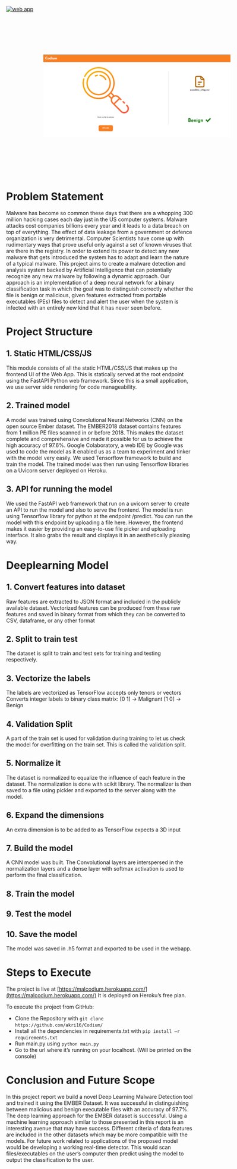 [![web app](https://img.shields.io/badge/webapp-up-green)](https://malcodium.herokuapp.com/)

<div align="center">
<img style="margin: 100px;" src="https://github.com/akri16/Codium/blob/main/assets/screenshot.PNG"/>
</div>

# Problem Statement
Malware has become so common these days that there are a whopping 300 million hacking cases each day just in the US computer systems. Malware attacks cost companies billions every year and it leads to a data breach on top of everything. The effect of data leakage from a government or defence organization is very detrimental. Computer Scientists have come up with rudimentary ways that prove useful only against a set of known viruses that are there in the registry. In order to extend its power to detect any new malware that gets introduced the system has to adapt and learn the nature of a typical malware. This project aims to create a malware detection and analysis system backed by Artificial Intelligence that can potentially recognize any new malware by following a dynamic approach. Our approach is an implementation of a deep neural network for a binary classification task in which the goal was to distinguish correctly whether the file is benign or malicious, given features extracted from portable executables (PEs) files to detect and alert the user when the system is infected with an entirely new kind that it has never seen before.

# Project Structure

## 1. Static HTML/CSS/JS
This module consists of all the static HTML/CSS/JS that makes up the frontend UI of the Web App. This is statically served at the root endpoint using the FastAPI Python web framework. Since this is a small application, we use server side rendering for code manageability. 
## 2. Trained model
A model was trained using Convolutional Neural Networks (CNN) on the open source Ember dataset. The EMBER2018 dataset contains features from 1 million PE files scanned in or before 2018. This makes the dataset complete and comprehensive and made it possible for us to achieve the high accuracy of 97.6%. Google Colaboratory, a web IDE by Google was used to code the model as it enabled us as a team to experiment and tinker with the model very easily. We used Tensorflow framework to build and train the model. The trained model was then run using Tensorflow libraries on a Uvicorn server deployed on Heroku.
## 3. API for running the model
We used the FastAPI web framework that run on a uvicorn server to create an API to run the model and also to serve the frontend. The model is run using Tensorflow library for python at the endpoint /predict. You can run the model with this endpoint by uploading a file here. However, the frontend makes it easier by providing an easy-to-use file picker and uploading interface. It also grabs the result and displays it in an aesthetically pleasing way.

# Deeplearning Model

## 1.	Convert features into dataset
Raw features are extracted to JSON format and included in the publicly available dataset. Vectorized features can be produced from these raw features and saved in binary format from which they can be converted to CSV, dataframe, or any other format

## 2.	Split to train test
The dataset is split to train and test sets for training and testing respectively.

## 3.	Vectorize the labels
The labels are vectorized as TensorFlow accepts only tenors or vectors
Converts integer labels to binary class matrix:
[0 1] -> Malignant
[1 0] -> Benign

## 4.	Validation Split
A part of the train set is used for validation during training to let us check the model for overfitting on the train set. This is called the validation split.

## 5.	Normalize it
The dataset is normalized to equalize the influence of each feature in the dataset. The normalization is done with scikit library. The normalizer is then saved to a file using pickler and exported to the server along with the model.

## 6.	Expand the dimensions
An extra dimension is to be added to as TensorFlow expects a 3D input

## 7.	Build the model
A CNN model was built. The Convolutional layers are interspersed in the normalization layers and a dense layer with softmax activation is used to perform the final classification. 

## 8.	Train the model
## 9.	Test the model
## 10.	Save the model
The model was saved in .h5 format and exported to be used in the webapp. 

# Steps to Execute
The project is live at [https://malcodium.herokuapp.com/](https://malcodium.herokuapp.com/) It is deployed on Heroku’s free plan.

To execute the project from GitHub:
-	Clone the Repository with `git clone https://github.com/akri16/Codium/`
-	Install all the dependencies in requirements.txt with `pip install –r requirements.txt`
-	Run main.py using `python main.py`
-	Go to the url where it’s running on your localhost. (Will be printed on the console)

# Conclusion and Future Scope
In this project report we build a novel Deep Learning Malware Detection tool and trained it using the EMBER Dataset. It was successful in distinguishing between malicious and benign executable files with an accuracy of 97.7%. The deep learning approach for the EMBER dataset is successful. 
Using a machine learning approach similar to those presented in this report is an interesting avenue that may have success. Different criteria of data features are included in the other datasets which may be more compatible with the models. For future work related to applications of the proposed model would be developing a working real-time detector. This would scan files/executables on the user’s computer then predict using the model to output the classification to the user.

